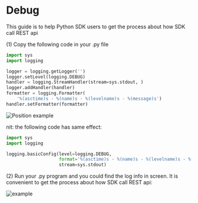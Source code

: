 # Debug

This guide is to help Python SDK users to get the process about how SDK call REST api

(1) Copy the following code in your .py file
```python
import sys
import logging

logger = logging.getLogger('')
logger.setLevel(logging.DEBUG)
handler = logging.StreamHandler(stream=sys.stdout, )
logger.addHandler(handler)
formatter = logging.Formatter(
    '%(asctime)s - %(name)s - %(levelname)s - %(message)s')
handler.setFormatter(formatter)
```

![Position example](./debug_guide_position.png "Position example")

nit: the following code has same effect:
```python
import sys
import logging

logging.basicConfig(level=logging.DEBUG,
                    format='%(asctime)s - %(name)s - %(levelname)s - %(message)s',
                    stream=sys.stdout)
```
(2) Run your .py program and you could find the log info in screen. It is convenient to get the process about how SDK call REST api:

![example](./debug_guide_example.png "example")
